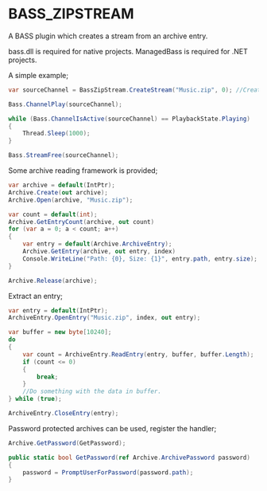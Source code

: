 # BASS_ZIPSTREAM

A BASS plugin which creates a stream from an archive entry.

bass.dll is required for native projects.
ManagedBass is required for .NET projects.

A simple example;
```c#
var sourceChannel = BassZipStream.CreateStream("Music.zip", 0); //Create a stream for the first file in Music.zip.

Bass.ChannelPlay(sourceChannel);

while (Bass.ChannelIsActive(sourceChannel) == PlaybackState.Playing)
{
    Thread.Sleep(1000);
}

Bass.StreamFree(sourceChannel);
```

Some archive reading framework is provided;
```c#
var archive = default(IntPtr);
Archive.Create(out archive);
Archive.Open(archive, "Music.zip");

var count = default(int);
Archive.GetEntryCount(archive, out count)
for (var a = 0; a < count; a++)
{
    var entry = default(Archive.ArchiveEntry);
    Archive.GetEntry(archive, out entry, index)
    Console.WriteLine("Path: {0}, Size: {1}", entry.path, entry.size);
}

Archive.Release(archive);
```

Extract an entry;
```c#
var entry = default(IntPtr);
ArchiveEntry.OpenEntry("Music.zip", index, out entry);

var buffer = new byte[10240];
do
{
    var count = ArchiveEntry.ReadEntry(entry, buffer, buffer.Length);
    if (count <= 0)
    {
        break;
    }
    //Do something with the data in buffer.
} while (true);

ArchiveEntry.CloseEntry(entry);
```

Password protected archives can be used, register the handler;
```c#
Archive.GetPassword(GetPassword);

public static bool GetPassword(ref Archive.ArchivePassword password)
{
    password = PromptUserForPassword(password.path);
}
```